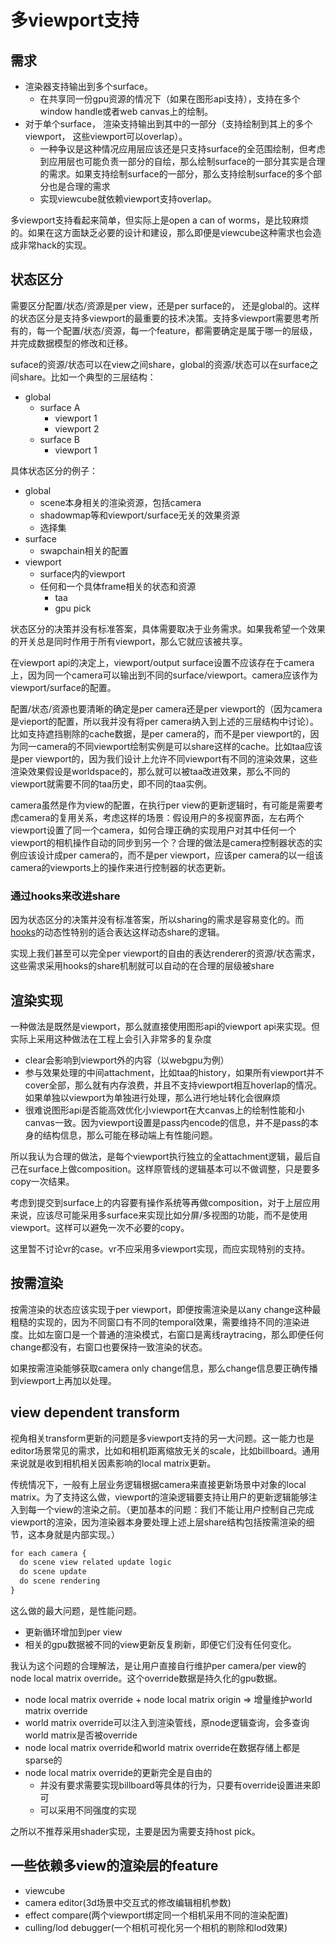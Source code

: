 # 多viewport支持

## 需求

- 渲染器支持输出到多个surface。
  - 在共享同一份gpu资源的情况下（如果在图形api支持），支持在多个window handle或者web canvas上的绘制。
- 对于单个surface， 渲染支持输出到其中的一部分（支持绘制到其上的多个viewport， 这些viewport可以overlap）。
  - 一种争议是这种情况应用层应该还是只支持surface的全范围绘制，但考虑到应用层也可能负责一部分的自绘，那么绘制surface的一部分其实是合理的需求。如果支持绘制surface的一部分，那么支持绘制surface的多个部分也是合理的需求
  - 实现viewcube就依赖viewport支持overlap。

多viewport支持看起来简单，但实际上是open a can of worms，是比较麻烦的。如果在这方面缺乏必要的设计和建设，那么即便是viewcube这种需求也会造成非常hack的实现。

## 状态区分

需要区分配置/状态/资源是per view，还是per surface的， 还是global的。这样的状态区分是支持多viewport的最重要的技术决策。支持多viewport需要思考所有的，每一个配置/状态/资源，每一个feature，都需要确定是属于哪一的层级，并完成数据模型的修改和迁移。

suface的资源/状态可以在view之间share，global的资源/状态可以在surface之间share。比如一个典型的三层结构：

- global
  - surface A
    - viewport 1
    - viewport 2
  - surface B
    - viewport 1

具体状态区分的例子：

- global
  - scene本身相关的渲染资源，包括camera
  - shadowmap等和viewport/surface无关的效果资源
  - 选择集
- surface
  - swapchain相关的配置
- viewport
  - surface内的viewport
  - 任何和一个具体frame相关的状态和资源
    - taa
    - gpu pick

状态区分的决策并没有标准答案，具体需要取决于业务需求。如果我希望一个效果的开关总是同时作用于所有viewport，那么它就应该被共享。

在viewport api的决定上，viewport/output surface设置不应该存在于camera上，因为同一个camera可以输出到不同的surface/viewport。camera应该作为viewport/surface的配置。

配置/状态/资源也要清晰的确定是per camera还是per viewport的（因为camera是vieport的配置，所以我并没有将per camera纳入到上述的三层结构中讨论）。比如支持遮挡剔除的cache数据，是per camera的，而不是per viewport的，因为同一camera的不同viewport绘制实例是可以share这样的cache。比如taa应该是per viewport的，因为我们设计上允许不同viewport有不同的渲染效果，这些渲染效果假设是worldspace的，那么就可以被taa改进效果，那么不同的viewport就需要不同的taa历史，即不同的taa实例。

camera虽然是作为view的配置，在执行per view的更新逻辑时，有可能是需要考虑camera的复用关系，考虑这样的场景：假设用户的多视窗界面，左右两个viewport设置了同一个camera，如何合理正确的实现用户对其中任何一个viewport的相机操作自动的同步到另一个？合理的做法是camera控制器状态的实例应该设计成per camera的，而不是per viewport，应该per camera的以一组该camera的viewports上的操作来进行控制器的状态更新。

### 通过hooks来改进share

因为状态区分的决策并没有标准答案，所以sharing的需求是容易变化的。而[hooks](../general-practice/hooks-pattern.md)的动态性特别的适合表达这样动态share的逻辑。

实现上我们甚至可以完全per viewport的自由的表达renderer的资源/状态需求，这些需求采用hooks的share机制就可以自动的在合理的层级被share

## 渲染实现

一种做法是既然是viewport，那么就直接使用图形api的viewport api来实现。但实际上采用这种做法在工程上会引入非常多的复杂度

- clear会影响到viewport外的内容（以webgpu为例）
- 参与效果处理的中间attachment，比如taa的history，如果所有viewport并不cover全部，那么就有内存浪费，并且不支持viewport相互hoverlap的情况。如果单独以viewport为单独进行处理，那么进行地址转化会很麻烦
- 很难说图形api是否能高效优化小viewport在大canvas上的绘制性能和小canvas一致。因为viewport设置是pass内encode的信息，并不是pass的本身的结构信息，那么可能在移动端上有性能问题。

所以我认为合理的做法，是每个viewport执行独立的全attachment逻辑，最后自己在surface上做composition。这样原管线的逻辑基本可以不做调整，只是要多copy一次结果。

考虑到提交到surface上的内容要有操作系统等再做composition，对于上层应用来说，应该尽可能采用多surface来实现比如分屏/多视图的功能，而不是使用viewport。这样可以避免一次不必要的copy。

这里暂不讨论vr的case。vr不应采用多viewport实现，而应实现特别的支持。

## 按需渲染

按需渲染的状态应该实现于per viewport，即便按需渲染是以any change这种最粗糙的实现的，因为不同窗口有不同的temporal效果，需要维持不同的渲染进度。比如左窗口是一个普通的渲染模式，右窗口是离线raytracing，那么即便任何change都没有，右窗口也要保持一致渲染的状态。

如果按需渲染能够获取camera only change信息，那么change信息要正确传播到viewport上再加以处理。

## view dependent transform

视角相关transform更新的问题是多viewport支持的另一大问题。这一能力也是editor场景常见的需求，比如和相机距离缩放无关的scale，比如billboard。通用来说就是收到相机相关因素影响的local matrix更新。

传统情况下，一般有上层业务逻辑根据camera来直接更新场景中对象的local matrix。为了支持这么做，viewport的渲染逻辑要支持让用户的更新逻辑能够注入到每一个view的渲染之前。（更加基本的问题：我们不能让用户控制自己完成viewport的渲染，因为渲染器本身要处理上述上层share结构包括按需渲染的细节，这本身就是内部实现。）

```txt
for each camera {
  do scene view related update logic
  do scene update
  do scene rendering
}
```

这么做的最大问题，是性能问题。

- 更新循环增加到per view
- 相关的gpu数据被不同的view更新反复刷新，即便它们没有任何变化。

我认为这个问题的合理解法，是让用户直接自行维护per camera/per view的 node local matrix override。这个override数据是持久化的gpu数据。

- node local matrix override + node local matrix origin => 增量维护world matrix override
- world matrix override可以注入到渲染管线，原node逻辑查询，会多查询world matrix是否被override
- node local matrix override和world matrix override在数据存储上都是sparse的
- node local matrix override的更新完全是自由的
  - 并没有要求需要实现billboard等具体的行为，只要有override设置进来即可
  - 可以采用不同强度的实现

之所以不推荐采用shader实现，主要是因为需要支持host pick。

## 一些依赖多view的渲染层的feature

- viewcube
- camera editor(3d场景中交互式的修改编辑相机参数)
- effect compare(两个viewport绑定同一个相机采用不同的渲染配置)
- culling/lod debugger(一个相机可视化另一个相机的剔除和lod效果)
